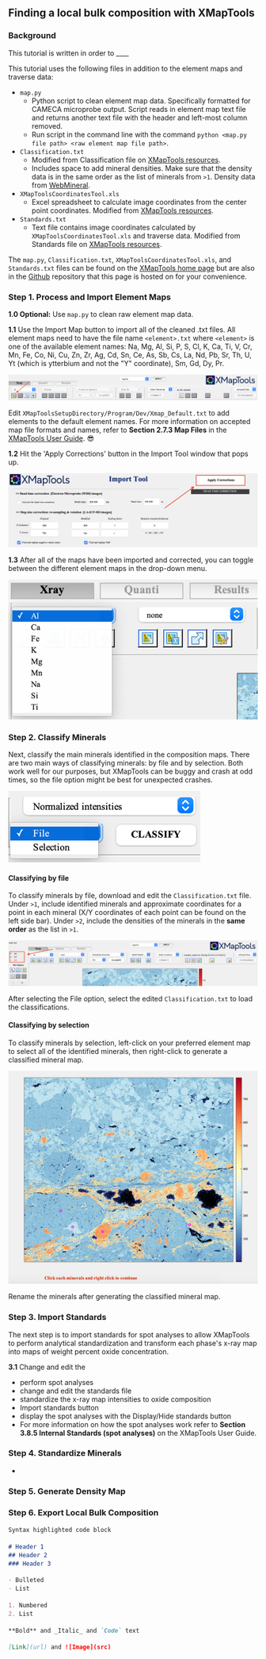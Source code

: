 ## Finding a local bulk composition with XMapTools

### Background

This tutorial is written in order to ____

This tutorial uses the following files in addition to the element maps and traverse data: 

- `map.py`
	-   Python script to clean element map data. Specifically formatted for CAMECA microprobe output. Script reads in element map text file and returns another text file with the header and left-most column removed. 
	-   Run script in the command line with the command `python <map.py file path> <raw element map file path>`.
- `Classification.txt`
	- Modified from Classification file on [XMapTools resources](https://www.xmaptools.com/additional-tools-files/). 
	- Includes space to add mineral densities. Make sure that the density data is in the same order as the list of minerals from `>1`. Density data from [WebMineral](http://www.webmineral.com/).
-   `XMapToolsCoordinatesTool.xls`
	- Excel spreadsheet to calculate image coordinates from the center point coordinates. Modified from [XMapTools resources](https://www.xmaptools.com/additional-tools-files/).
- `Standards.txt`
	- Text file contains image coordinates calculated by `XMapToolsCoordinatesTool.xls` and traverse data. Modified from Standards file on [XMapTools resources](https://www.xmaptools.com/additional-tools-files/).


The `map.py`, `Classification.txt`, `XMapToolsCoordinatesTool.xls`, and `Standards.txt` files can be found on the [XMapTools home page](https://www.xmaptools.com/additional-tools-files/) but are also in the [Github](https://github.com/jannittayao/XMapTools-local-bulk-comp) repository that this page is hosted on for your convenience.


### Step 1. Process and Import Element Maps

**1.0 Optional:** Use `map.py` to clean raw element map data. 

**1.1** Use the Import Map button to import all of the cleaned .txt files. All element maps need to have the file name `<element>.txt` where `<element>` is one of the available element names: Na, Mg, Al, Si, P, S, Cl, K, Ca, Ti, V, Cr, Mn, Fe, Co, Ni, Cu,
Zn, Zr, Ag, Cd, Sn, Ce, As, Sb, Cs, La, Nd, Pb, Sr, Th, U, Yt (which is ytterbium and not the "Y" coordinate), Sm, Gd, Dy, Pr. 

![Import map screenshot](Images/import-map.png) 

Edit `XMapToolsSetupDirectory/Program/Dev/Xmap_Default.txt` to add elements to the default element names. For more information on accepted map file formats and names, refer to **Section 2.7.3 Map Files** in the [XMapTools User Guide](https://www.xmaptools.com/XMapTools.3.4_UserGuide.pdf). 😎

**1.2** Hit the 'Apply Corrections' button in the Import Tool window that pops up. 

![Apply corrections screenshot](Images/apply-corrections.png) 

**1.3** After all of the maps have been imported and corrected, you can toggle between the different element maps in the drop-down menu. 

![Element drop-down menu](Images/element-dropdown.png) 


### Step 2. Classify Minerals

Next, classify the main minerals identified in the composition maps. There are two main ways of classifying minerals: by file and by selection. Both work well for our purposes, but XMapTools can be buggy and crash at odd times, so the file option might be best for unexpected crashes. 

![Element drop-down menu](Images/classify-options.png) 

#### Classifying by file

To classify minerals by file, download and edit the `Classification.txt` file. Under `>1`, include identified minerals and approximate coordinates for a point in each mineral (X/Y coordinates of each point can be found on the left side bar). Under `>2`, include the densities of the minerals in the **same order** as the list in `>1`. 

![Coordinates](Images/coordinates.png) 

After selecting the File option, select the edited `Classification.txt` to load the classifications. 

#### Classifying by selection 

To classify minerals by selection, left-click on your preferred element map to select all of the identified minerals, then right-click to generate a classified mineral map. 

![Classification by selection](Images/classification-selection.png) 

Rename the minerals after generating the classified mineral map. 

### Step 3. Import Standards

The next step is to import standards for spot analyses to allow XMapTools to perform analytical standardization and transform each phase's x-ray map into maps of weight percent oxide concentration.

**3.1** Change and edit the 

- perform spot analyses 
- change and edit the standards file 
- standardize the x-ray map intensities to oxide composition
- Import standards button 
- display the spot analyses with the Display/Hide standards button 
- For more information on how the spot analyses work refer to **Section 3.8.5 Internal Standards (spot analyses)** on the XMapTools User Guide.

### Step 4. Standardize Minerals

- 

### Step 5. Generate Density Map 

### Step 6. Export Local Bulk Composition

```markdown
Syntax highlighted code block

# Header 1
## Header 2
### Header 3

- Bulleted
- List

1. Numbered
2. List

**Bold** and _Italic_ and `Code` text

[Link](url) and ![Image](src)
```


